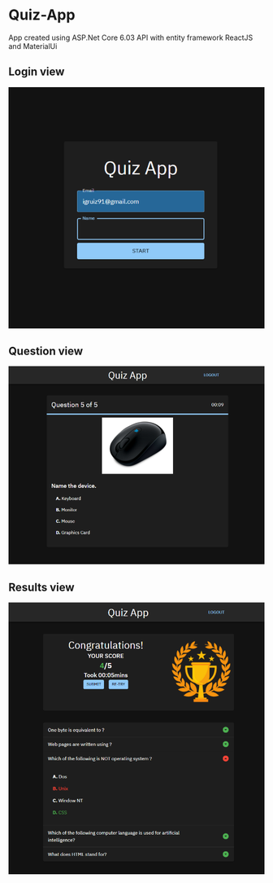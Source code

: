 # Quiz-App 
App created using ASP.Net Core 6.03 API with entity framework
ReactJS and MaterialUi

## Login view
![](./quiz-api/images/login.png)

## Question view
![](./quiz-api/images/question.png)

## Results view
![](./quiz-api/images/results.png)

